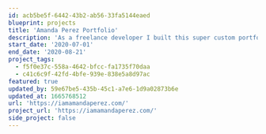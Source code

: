 ```yaml
---
id: acb5be5f-6442-43b2-ab56-33fa5144eaed
blueprint: projects
title: 'Amanda Perez Portfolio'
description: 'As a freelance developer I built this super custom portfolio website for a top notch designer'
start_date: '2020-07-01'
end_date: '2020-08-21'
project_tags:
  - f5f0e37c-558a-4642-bfcc-fa1735f70daa
  - c41c6c9f-42fd-4bfe-939e-838e5a8d97ac
featured: true
updated_by: 59e67be5-435b-45c1-a7e6-1d9a02873b6e
updated_at: 1665768512
url: 'https://iamamandaperez.com/'
project_url: 'https://iamamandaperez.com/'
side_project: false
---
```


